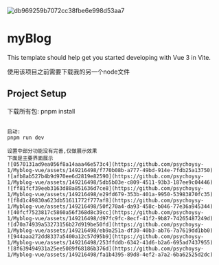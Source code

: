 ![db969259b7072cc38fbe6e998d53aa7](https://github.com/psychoysy-1/Myblog-vue/assets/149216498/ba6c8af9-85c7-4143-94ef-117d1f920f07)

# myBlog

This template should help get you started developing with Vue 3 in Vite.


使用该项目之前需要下载我的另一个node文件

## Project Setup

下载所有包:
pnpm install
```

启动:
pnpm run dev

设置中部分功能没有完善,仅做展示效果
下面是主要界面展示
![0570131ad9ea056f8a14aaa46e573c4](https://github.com/psychoysy-1/Myblog-vue/assets/149216498/f770b08b-a777-49bd-914e-7fdb25a13750)
![afb8ab527b4b9d970ee6d2819e82590](https://github.com/psychoysy-1/Myblog-vue/assets/149216498/5db5b03e-c809-4511-93b3-187ee9c04446)
![ff81fcf39eeb3163d88a851636d7ce8](https://github.com/psychoysy-1/Myblog-vue/assets/149216498/e29fd679-353b-401a-9950-53983870fc35)
![f8d1c49830a623db51611772f777af8](https://github.com/psychoysy-1/Myblog-vue/assets/149216498/50f270a4-da93-458c-b046-77e36a945344)
![40fcf7523817c5860a56f368d8c39cc](https://github.com/psychoysy-1/Myblog-vue/assets/149216498/d97fc9fc-8ecf-41f2-9b87-74265487249d)
![d70a74939a53273156b27d919be50fd](https://github.com/psychoysy-1/Myblog-vue/assets/149216498/eb9a251a-df30-40b3-ab76-7a7619dd1bb0)
![944aaa272dd8337a5400a12c57d95b9](https://github.com/psychoysy-1/Myblog-vue/assets/149216498/253ffddb-6342-41d6-b2a6-695ad7437955)
![8f639494931a25ee5089f68186b376d](https://github.com/psychoysy-1/Myblog-vue/assets/149216498/fa1b4395-89d8-4ef2-a7a2-6ba62525d2dc)
